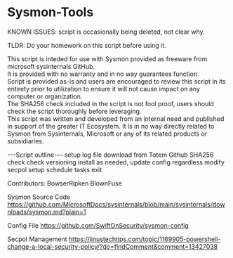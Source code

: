# Sysmon-Tools
KNOWN ISSUES:
script is occasionally being deleted, not clear why.  


TLDR:
Do your homework on this script before using it.

This script is inteded for use with Sysmon provided as freeware from microsoft sysinternals GitHub.  
It is provided with no warranty and in no way guarantees function.  
Script is provided as-is and users are encouraged to review this script in its entirety prior to utilization to ensure it will not cause impact on any computer or organization.  
The SHA256 check included in the script is not fool proof, users should check the script thoroughly before leveraging.  
This script was written and developed from an internal need and published in support of the greater IT Ecosystem.  It is in no way directly related to Sysmon from Sysinternals, 
Microsoft or any of its related products or subsidiaries.


---Script outline---
setup log file
download from Totem Github
SHA256 check
check versioning install as needed, update config regardless
modify secpol
setup schedule tasks
exit

Contributors:
BowserRipken
BlownFuse



Sysmon Source Code
https://github.com/MicrosoftDocs/sysinternals/blob/main/sysinternals/downloads/sysmon.md?plain=1

Config File 
https://github.com/SwiftOnSecurity/sysmon-config

Secpol Management
https://linustechtips.com/topic/1169905-powershell-change-a-local-security-policy/?do=findComment&comment=13427038
